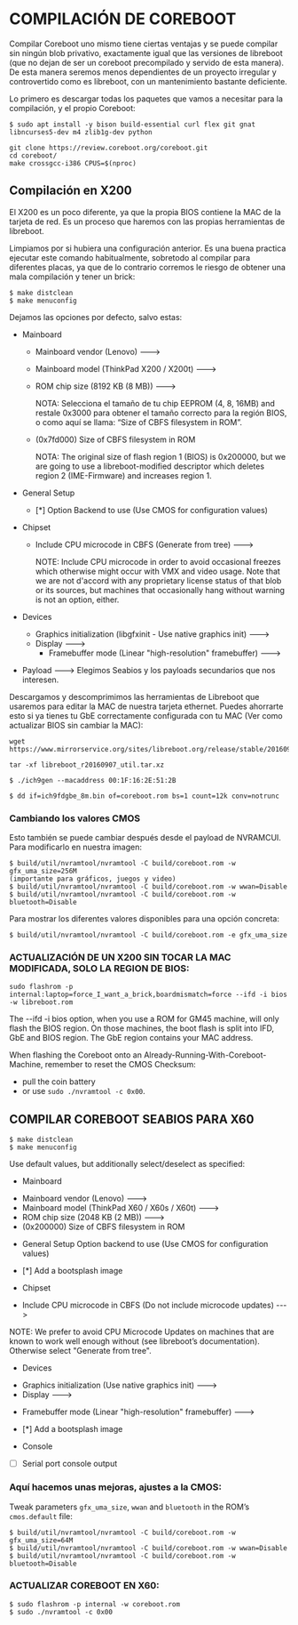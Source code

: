 # COMPILACIÓN DE COREBOOT

Compilar Coreboot uno mismo tiene ciertas ventajas y se puede compilar sin ningún blob privativo, exactamente igual que las versiones de libreboot (que no dejan de ser un coreboot precompilado y servido de esta manera). De esta manera seremos menos dependientes de un proyecto irregular y controvertido como es libreboot, con un mantenimiento bastante deficiente.

Lo primero es descargar todas los paquetes que vamos a necesitar para la compilación, y el propio Coreboot:

~~~
$ sudo apt install -y bison build-essential curl flex git gnat libncurses5-dev m4 zlib1g-dev python
~~~

~~~
git clone https://review.coreboot.org/coreboot.git
cd coreboot/
make crossgcc-i386 CPUS=$(nproc)
~~~



## Compilación en X200

El X200 es un poco diferente, ya que la propia BIOS contiene la MAC de la tarjeta de red. Es un proceso que haremos con las propias herramientas de libreboot.

Limpiamos por si hubiera una configuración anterior. Es una buena practica ejecutar este comando habitualmente, sobretodo al compilar para diferentes placas, ya que de lo contrario corremos le riesgo de obtener una mala compilación y tener un brick:

~~~
$ make distclean
$ make menuconfig
~~~

Dejamos las opciones por defecto, salvo estas:

* Mainboard
    - Mainboard vendor (Lenovo)  --->
    - Mainboard model (ThinkPad X200 / X200t)  --->
    - ROM chip size (8192 KB (8 MB))  --->

        NOTA: Selecciona el tamaño de tu chip EEPROM
        (4, 8, 16MB) and restale 0x3000 para obtener el tamaño correcto para la región BIOS, o como aquí se llama: “Size of CBFS
        filesystem in ROM”.

    - (0x7fd000) Size of CBFS filesystem in ROM

        NOTA: The original size of flash region 1 (BIOS) is 0x200000, but
        we are going to use a libreboot-modified descriptor which deletes
        region 2 (IME-Firmware) and increases region 1.

* General Setup
    - [*] Option Backend to use (Use CMOS for configuration values)

* Chipset
    - Include CPU microcode in CBFS (Generate from tree)  --->

        NOTE: Include CPU microcode in order to avoid occasional freezes
        which otherwise might occur with VMX and video usage. Note that we
        are not d'accord with any proprietary license status of that blob
        or its sources, but machines that occasionally hang without warning
        is not an option, either.

* Devices
    - Graphics initialization (libgfxinit - Use native graphics init)  --->
    - Display  --->
        + Framebuffer mode (Linear "high-resolution" framebuffer)  --->

* Payload ---> Elegimos Seabios y los payloads secundarios que nos interesen.

Descargamos y descomprimimos las herramientas de Libreboot que usaremos para editar la MAC de nuestra tarjeta ethernet. Puedes ahorrarte esto si ya tienes tu GbE correctamente configurada con tu MAC (Ver como actualizar BIOS sin cambiar la MAC):
~~~
wget https://www.mirrorservice.org/sites/libreboot.org/release/stable/20160907/libreboot_r20160907_util.tar.xz
~~~

~~~
tar -xf libreboot_r20160907_util.tar.xz
~~~

~~~
$ ./ich9gen --macaddress 00:1F:16:2E:51:2B

$ dd if=ich9fdgbe_8m.bin of=coreboot.rom bs=1 count=12k conv=notrunc
~~~

### Cambiando los valores CMOS

Esto también se puede cambiar después desde el payload de NVRAMCUI. Para modificarlo en nuestra imagen:
~~~
$ build/util/nvramtool/nvramtool -C build/coreboot.rom -w gfx_uma_size=256M
(importante para gráficos, juegos y video)
$ build/util/nvramtool/nvramtool -C build/coreboot.rom -w wwan=Disable
$ build/util/nvramtool/nvramtool -C build/coreboot.rom -w bluetooth=Disable
~~~

Para mostrar los diferentes valores disponibles para una opción concreta:

~~~
$ build/util/nvramtool/nvramtool -C build/coreboot.rom -e gfx_uma_size
~~~

### ACTUALIZACIÓN DE UN X200 SIN TOCAR LA MAC MODIFICADA, SOLO LA REGION DE BIOS:

~~~
sudo flashrom -p internal:laptop=force_I_want_a_brick,boardmismatch=force --ifd -i bios -w libreboot.rom
~~~

The --ifd -i bios option, when you use a ROM for GM45 machine, will only flash the BIOS region. On those machines, the boot flash is split into IFD, GbE and BIOS region. The GbE region contains your MAC address. 

When flashing the Coreboot onto an
Already-Running-With-Coreboot-Machine, remember to reset the CMOS Checksum:

* pull the coin battery
* or use `sudo ./nvramtool -c 0x00`.


## COMPILAR COREBOOT SEABIOS PARA X60

~~~
$ make distclean
$ make menuconfig
~~~

Use default values, but additionally select/deselect as specified:

* Mainboard
- Mainboard vendor (Lenovo) --->
- Mainboard model (ThinkPad X60 / X60s / X60t) --->
- ROM chip size (2048 KB (2 MB)) --->
- (0x200000) Size of CBFS filesystem in ROM

* General Setup
Option backend to use (Use CMOS for configuration values)
- [*] Add a bootsplash image

* Chipset
- Include CPU microcode in CBFS (Do not include microcode updates) --->

NOTE: We prefer to avoid CPU Microcode Updates on machines that
are known to work well enough without (see libreboot’s
documentation). Otherwise select "Generate from tree".

* Devices
- Graphics initialization (Use native graphics init) --->
- Display --->
+ Framebuffer mode (Linear "high-resolution" framebuffer) --->
- [*] Add a bootsplash image

* Console
- [ ] Serial port console output



### Aquí hacemos unas mejoras, ajustes a la CMOS:

Tweak parameters `gfx_uma_size`, `wwan` and `bluetooth` in the ROM’s
`cmos.default` file:

~~~
$ build/util/nvramtool/nvramtool -C build/coreboot.rom -w gfx_uma_size=64M
$ build/util/nvramtool/nvramtool -C build/coreboot.rom -w wwan=Disable
$ build/util/nvramtool/nvramtool -C build/coreboot.rom -w bluetooth=Disable
~~~

### ACTUALIZAR COREBOOT EN X60:
~~~
$ sudo flashrom -p internal -w coreboot.rom
$ sudo ./nvramtool -c 0x00
~~~